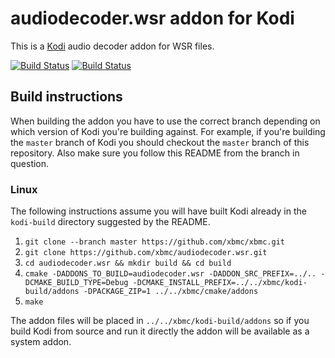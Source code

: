 # audiodecoder.wsr addon for Kodi

This is a [Kodi](http://kodi.tv) audio decoder addon for WSR files.

[![Build Status](https://travis-ci.org/xbmc/audiodecoder.wsr.svg?branch=master)](https://travis-ci.org/xbmc/audiodecoder.wsr)
[![Build Status](https://ci.appveyor.com/api/projects/status/github/xbmc/audiodecoder.wsr?svg=true)](https://ci.appveyor.com/project/xbmc/audiodecoder-wsr)

## Build instructions

When building the addon you have to use the correct branch depending on which version of Kodi you're building against. 
For example, if you're building the `master` branch of Kodi you should checkout the `master` branch of this repository. 
Also make sure you follow this README from the branch in question.

### Linux

The following instructions assume you will have built Kodi already in the `kodi-build` directory 
suggested by the README.

1. `git clone --branch master https://github.com/xbmc/xbmc.git`
2. `git clone https://github.com/xbmc/audiodecoder.wsr.git`
3. `cd audiodecoder.wsr && mkdir build && cd build`
4. `cmake -DADDONS_TO_BUILD=audiodecoder.wsr -DADDON_SRC_PREFIX=../.. -DCMAKE_BUILD_TYPE=Debug -DCMAKE_INSTALL_PREFIX=../../xbmc/kodi-build/addons -DPACKAGE_ZIP=1 ../../xbmc/cmake/addons`
5. `make`

The addon files will be placed in `../../xbmc/kodi-build/addons` so if you build Kodi from source and run it directly 
the addon will be available as a system addon.
